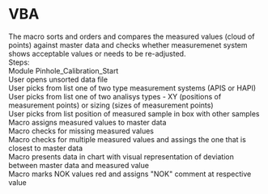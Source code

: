 # VBA <br>
The macro sorts and orders and compares the measured values (cloud of points) against master data and checks whether measuremenet system shows acceptable values or needs to be re-adjusted.<br>
Steps:<br>
Module Pinhole_Calibration_Start<br>
User opens unsorted data file<br>
User picks from list one of two type measurement systems (APIS or HAPI)<br>
User picks from list one of two analisys types - XY (positions of measurement points) or sizing (sizes of measurement points)<br>
User picks from list position of measured sample in box with other samples<br>
Macro assigns measured values to master data<br>
Macro checks for missing measured values<br>
Macro checks for multiple measured values and assings the one that is closest to master data<br>
Macro presents data in chart with visual representation of deviation between master data and measured value<br>
Macro marks NOK values red and assigns "NOK" comment at respective value<br>
